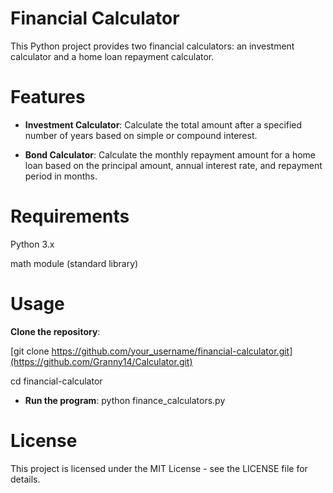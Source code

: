 # Financial Calculator

This Python project provides two financial calculators: an investment calculator and a home loan repayment calculator.

# Features

- **Investment Calculator**:
Calculate the total amount after a specified number of years based on simple or compound interest.

- **Bond Calculator**:
Calculate the monthly repayment amount for a home loan based on the principal amount, annual interest rate, and repayment period in months.

# Requirements

Python 3.x

math module (standard library)

# Usage
 **Clone the repository**:
 
[git clone https://github.com/your_username/financial-calculator.git](https://github.com/Granny14/Calculator.git)

cd financial-calculator

- **Run the program**:
python finance_calculators.py

# License
This project is licensed under the MIT License - see the LICENSE file for details.
